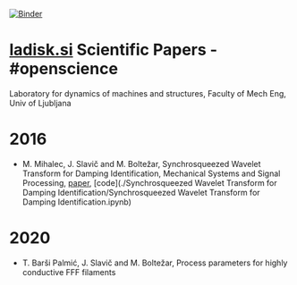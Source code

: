 [![Binder](http://mybinder.org/badge.svg)](http://mybinder.org/repo/ladisk/papers)
# [ladisk.si](http://ladisk.si) Scientific Papers - #openscience
Laboratory for dynamics of machines and structures, Faculty of Mech Eng, Univ of Ljubljana
 
# 2016
* M. Mihalec, J. Slavič and M. Boltežar, 
Synchrosqueezed Wavelet Transform for Damping Identification,
Mechanical Systems and Signal Processing, 
[paper](http://lab.fs.uni-lj.si/ladisk/?what=abstract&ID=171),
[code](./Synchrosqueezed Wavelet Transform for Damping Identification/Synchrosqueezed Wavelet Transform for Damping Identification.ipynb)

# 2020
* T. Barši Palmić, J. Slavič and M. Boltežar, 
Process parameters for highly conductive FFF filaments
